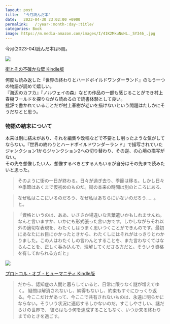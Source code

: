 ```yaml
---
layout: post
title:  "今月読んだ本"
date:   2023-04-30 23:02:00 +0900
permalink:   /:year-:month-:day-:title/
categories: Book
image: https://m.media-amazon.com/images/I/41K2MkuNuHL._SY346_.jpg
---
```

今月(2023-04)読んだ本は5冊。  

<p><a href="https://www.amazon.co.jp/dp/B0BTGK1HHS?&linkCode=li2&tag=peipeipe-22&linkId=f8be0dcbf2208da4584ac1a754b909bf&language=ja_JP&ref_=as_li_ss_il" target="_blank" rel="nofollow"><img border="0" src="https://m.media-amazon.com/images/I/41K2MkuNuHL._SL300_.jpg" ></a><img src="https://ir-jp.amazon-adsystem.com/e/ir?t=peipeipe-22&language=ja_JP&l=li2&o=9&a=B0BTGK1HHS" width="1" height="1" border="0" alt="" style="border:none !important; margin:0px !important;" /></p> <p><a href="https://www.amazon.co.jp/dp/B0BTGK1HHS?&linkCode=li2&tag=peipeipe-22&linkId=f8be0dcbf2208da4584ac1a754b909bf&language=ja_JP&ref_=as_li_ss_il" target="_blank" rel="nofollow">街とその不確かな壁 Kindle版</a></p>
  
何度も読み返した『世界の終わりとハードボイルドワンダーランド』のもう一つの物語が読めて嬉しい。  
『海辺のカフカ』『ノルウェイの森』などの作品の一部も感じることができ村上春樹ワールドを探りながら読めるので読書体験として良い。  
批評で書かれていることだが村上春樹が老いを描けないという問題はたしかにそうだなとと思う。
  
### 物語の結末について

本来は別に結末があり、それを編集や改稿などで不要とし削ったような気がしてならない。『世界の終わりとハードボイルドワンダーランド』で描写されていたジャンクション1からジャンクション2への切り替わり、その逆、の心境の描写がない。  
その先を想像したい人、想像するべきとする人もいるが自分はその先まで読みたいと思った。  


>そのように街の一日が終わる。日々が過ぎ去り、季節は移る。しかし日々や季節はあくまで仮初めのものだ。街の本来の時間は別のところにある.

>なぜ私はここにいるのだろう、なぜ私はあちらにいないのだろう……。と。

>「資格というのは、ああ、いささか場違いな言葉遣いかもしれませんね。なんと言いますか、いかにも形式張った言い方です。しかしながらそれ以外の適切な表現を、わたくしはうまく思いつくことができんのです。最初にあなたにお目にかかったときから、わたくしにはそれがはっきりとわかりました。この人はわたくしの言わんとすることを、また言わなくてはならんことを、正しく呑み込んで、理解してくださる方だと。そういう資格を有しておられる方だと」
  
<p><a href="https://www.amazon.co.jp/dp/B0BHVTP2MH?&linkCode=li2&tag=peipeipe-22&linkId=81377ab92f9c333a5acee71f73bc2607&language=ja_JP&ref_=as_li_ss_il" target="_blank" rel="nofollow"><img border="0" src="https://m.media-amazon.com/images/I/51MUasYyF+L._SL300_.jpg" ></a><img src="https://ir-jp.amazon-adsystem.com/e/ir?t=peipeipe-22&language=ja_JP&l=li2&o=9&a=B0BHVTP2MH" width="1" height="1" border="0" alt="" style="border:none !important; margin:0px !important;" /></p> <p><a href="https://www.amazon.co.jp/dp/B0BHVTP2MH?&linkCode=li2&tag=peipeipe-22&linkId=81377ab92f9c333a5acee71f73bc2607&language=ja_JP&ref_=as_li_ss_il" target="_blank" rel="nofollow">プロトコル・オブ・ヒューマニティ Kindle版</a></p>

> だから、認知症の人間と暮らしていると、日常に限りなく謎が増えてゆく。 疑問は解消されないし、納得もないし、約束もすぐにひっくり返る。今ここだけがあって、今ここで共有されないものは、永遠に明らかにならない。そういう状況に適応するしかないのだ。すこしやさしい、謎だらけの世界で、 彼らはもう何を達成することもなく、いつか来る終わりまでのときを過ごす。
